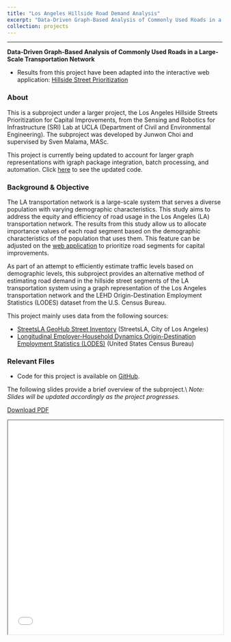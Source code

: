```yaml
---
title: "Los Angeles Hillside Road Demand Analysis"
excerpt: "Data-Driven Graph-Based Analysis of Commonly Used Roads in a Large-Scale Transportation Network<br/><br/><img src='/images/srilab_road_usage.png' style='box-shadow: 10px 10px 20px rgba(0, 0, 0, 0.3);'>"
collection: projects
---
```


---
**Data-Driven Graph-Based Analysis of Commonly Used Roads in a Large-Scale Transportation Network**

* Results from this project have been adapted into the interactive web application: [Hillside Street Prioritization](https://site.hspa.info/application)

### About

This is a subproject under a larger project, the Los Angeles Hillside Streets Prioritization for Capital Improvements, from the Sensing and Robotics for Infrastructure (SRI) Lab at UCLA (Department of Civil and Environmental Engineering). The subproject was developed by Junwon Choi and supervised by Sven Malama, MASc.

This project is currently being updated to account for larger graph representations with igraph package integration, batch processing, and automation. Click [here](https://github.com/cjunwon/SRILab-Road-Demand-Analysis-Expanded-Graph) to see the updated code.

### Background & Objective

The LA transportation network is a large-scale system that serves a diverse population with varying demographic characteristics. This study aims to address the equity and efficiency of road usage in the Los Angeles (LA) transportation network. The results from this study allow us to allocate importance values of each road segment based on the demographic characteristics of the population that uses them. This feature can be adjusted on the [web application](https://site.hspa.info/application) to prioritize road segments for capital improvements.

As part of an attempt to efficiently estimate traffic levels based on demographic levels, this subproject provides an alternative method of estimating road demand in the hillside street segments of the LA transportation system using a graph representation of the Los Angeles transportation network and the LEHD Origin-Destination Employment Statistics (LODES) dataset from the U.S. Census Bureau.

This project mainly uses data from the following sources:
- [StreetsLA GeoHub Street Inventory](https://geohub.lacity.org/datasets/lahub::streetsla-geohub-street-inventory/about) (StreetsLA, City of Los Angeles)
- [Longitudinal Employer-Household Dynamics Origin-Destination Employment Statistics (LODES)](https://lehd.ces.census.gov/data/) (United States Census Bureau)

### Relevant Files

* Code for this project is available on [GitHub](https://github.com/cjunwon/SRILab-Road-Demand-Analysis).

The following slides provide a brief overview of the subproject.\\
*Note: Slides will be updated accordingly as the project progresses.*

[Download  PDF](/files/SRILAB_road_demand_presentation.pdf)
<iframe src="/files/SRILAB_road_demand_presentation.pdf" width="100%" height="500"></iframe>